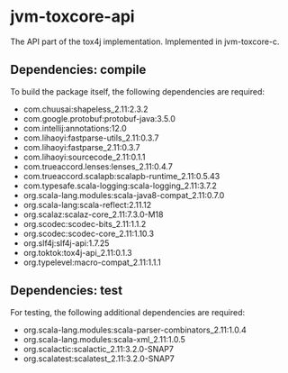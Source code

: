 # jvm-toxcore-api

The API part of the tox4j implementation. Implemented in jvm-toxcore-c.

## Dependencies: compile

To build the package itself, the following dependencies are required:

- com.chuusai:shapeless_2.11:2.3.2
- com.google.protobuf:protobuf-java:3.5.0
- com.intellij:annotations:12.0
- com.lihaoyi:fastparse-utils_2.11:0.3.7
- com.lihaoyi:fastparse_2.11:0.3.7
- com.lihaoyi:sourcecode_2.11:0.1.1
- com.trueaccord.lenses:lenses_2.11:0.4.7
- com.trueaccord.scalapb:scalapb-runtime_2.11:0.5.43
- com.typesafe.scala-logging:scala-logging_2.11:3.7.2
- org.scala-lang.modules:scala-java8-compat_2.11:0.7.0
- org.scala-lang:scala-reflect:2.11.12
- org.scalaz:scalaz-core_2.11:7.3.0-M18
- org.scodec:scodec-bits_2.11:1.1.2
- org.scodec:scodec-core_2.11:1.10.3
- org.slf4j:slf4j-api:1.7.25
- org.toktok:tox4j-api_2.11:0.1.3
- org.typelevel:macro-compat_2.11:1.1.1

## Dependencies: test

For testing, the following additional dependencies are required:

- org.scala-lang.modules:scala-parser-combinators_2.11:1.0.4
- org.scala-lang.modules:scala-xml_2.11:1.0.5
- org.scalactic:scalactic_2.11:3.2.0-SNAP7
- org.scalatest:scalatest_2.11:3.2.0-SNAP7
